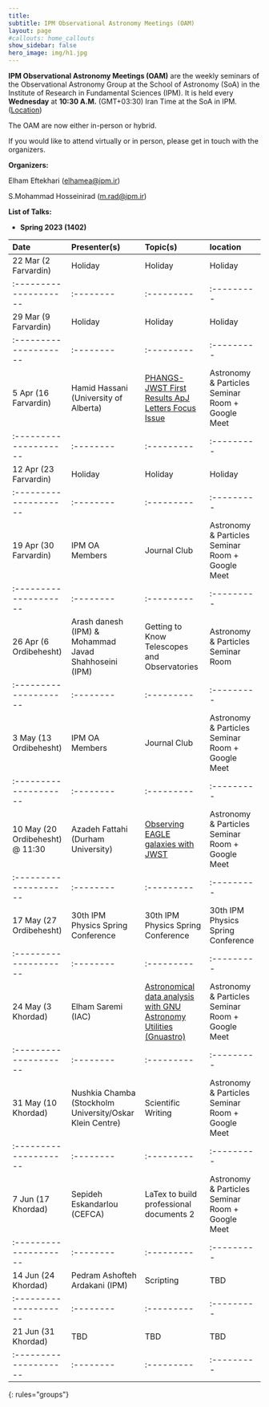 ```yaml
---
title:
subtitle: IPM Observational Astronomy Meetings (OAM)
layout: page
#callouts: home_callouts
show_sidebar: false
hero_image: img/h1.jpg
---
```


**IPM Observational Astronomy Meetings (OAM)** are the weekly seminars of the Observational Astronomy Group at the School of Astronomy (SoA) in the Institute of Research in Fundamental Sciences (IPM). It is held every **Wednesday** at **10:30 A.M.** (GMT+03:30) Iran Time at the SoA in IPM. ([Location](https://www.google.com/maps/place/Institute+for+Astronomy/@35.8039058,51.4900625,17z/data=!4m5!3m4!1s0x3f8e051f03317155:0xb31622adb7a45cc1!8m2!3d35.8053223!4d51.4915255))

The OAM are now either in-person or hybrid.

If you would like to attend virtually or in person, please get in touch with the organizers.

**Organizers:**

Elham Eftekhari (elhamea@ipm.ir)

S.Mohammad Hosseinirad (m.rad@ipm.ir)

**List of Talks:**

- **Spring 2023 (1402)**



| Date                | Presenter(s) | Topic(s) | location |
|:--------------------|:--------|:---------|:---------|
|22 Mar (2 Farvardin)      |Holiday|Holiday|Holiday|
|:--------------------|:--------|:---------|:---------|
|29 Mar (9 Farvardin)      |Holiday|Holiday|Holiday|
|:--------------------|:--------|:---------|:---------|
|5 Apr (16 Farvardin)       | Hamid Hassani (University of Alberta) |[PHANGS-JWST First Results ApJ Letters Focus Issue](/presentations/2023/04_05_2023_Hamid_Hassani)|Astronomy & Particles Seminar Room + Google Meet|
|:--------------------|:--------|:---------|:---------|
|12 Apr (23 Farvardin)      |Holiday|Holiday|Holiday|
|:--------------------|:--------|:---------|:---------|
|19 Apr (30 Farvardin)      |IPM OA Members|Journal Club|Astronomy & Particles Seminar Room + Google Meet|
|:--------------------|:--------|:---------|:---------|
|26 Apr (6 Ordibehesht)      |Arash danesh (IPM) & Mohammad Javad Shahhoseini (IPM)|Getting to Know Telescopes and Observatories|Astronomy & Particles Seminar Room|
|:--------------------|:--------|:---------|:---------|
|3 May (13 Ordibehesht)      |IPM OA Members|Journal Club|Astronomy & Particles Seminar Room + Google Meet|
|:--------------------|:--------|:---------|:---------|
|10 May (20 Ordibehesht) @ 11:30   |Azadeh Fattahi (Durham University)|[Observing EAGLE galaxies with JWST](/presentations/2023/05_10_Azadeh_Fattahi)|Astronomy & Particles Seminar Room + Google Meet|
|:--------------------|:--------|:---------|:---------|
|17 May (27 Ordibehesht)      |30th IPM Physics Spring Conference| 30th IPM Physics Spring Conference|30th IPM Physics Spring Conference|
|:--------------------|:--------|:---------|:---------|
|24 May (3 Khordad)      | Elham Saremi (IAC)| [Astronomical data analysis with GNU Astronomy Utilities (Gnuastro)](/presentations/2023/05_24_Elham_Saremi)|Astronomy & Particles Seminar Room + Google Meet|
|:--------------------|:--------|:---------|:---------|
|31 May (10 Khordad)      |Nushkia Chamba (Stockholm University/Oskar Klein Centre)|Scientific Writing|Astronomy & Particles Seminar Room + Google Meet|
|:--------------------|:--------|:---------|:---------|
|7 Jun (17 Khordad)      |Sepideh Eskandarlou (CEFCA)|LaTex to build professional documents 2|Astronomy & Particles Seminar Room + Google Meet|
|:--------------------|:--------|:---------|:---------|
|14 Jun (24 Khordad)      |Pedram Ashofteh Ardakani (IPM)|Scripting|TBD|
|:--------------------|:--------|:---------|:---------|
|21 Jun (31 Khordad)      |TBD|TBD|TBD|
|:--------------------|:--------|:---------|:---------|
{: rules="groups"}
